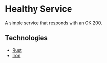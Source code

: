 # Healthy Service

A simple service that responds with an OK 200.

## Technologies

* [Rust](https://www.rust-lang.org)
* [Iron](http://ironframework.io)
